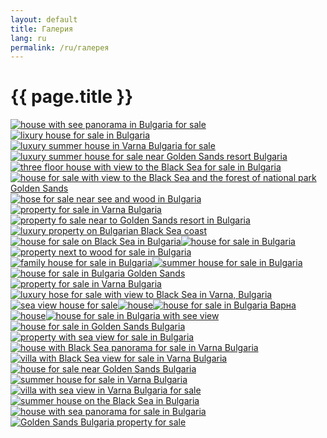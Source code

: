 ```yaml
---
layout: default
title: Галерия
lang: ru
permalink: /ru/галерея
---
```

<h1 class="title">{{ page.title }}</h1>
<div class="clear"></div>
<p><a title="house with see panorama in Bulgaria for sale" rel="lightbox[gallery]" href="/static/gallery/800/www.YourGoldenSandsHouse.com_53.jpg"> <img title="house with see panorama in Bulgaria for sale" src="/static/gallery/310/sc_www.YourGoldenSandsHouse.com_53.jpg" alt="house with see panorama in Bulgaria for sale" /></a><a title="lixury house for sale in Bulgaria" rel="lightbox[gallery]" href="/static/gallery/800/www.YourGoldenSandsHouse.com_38.jpg"><img title="lixury house for sale in Bulgaria" src="/static/gallery/310/sc_www.YourGoldenSandsHouse.com_38.jpg" alt="lixury house for sale in Bulgaria" /></a><a title="luxury summer house in Varna Bulgaria for sale" rel="lightbox[gallery]" href="/static/gallery/800/www.YourGoldenSandsHouse.com_37.jpg"><img title="luxury summer house in Varna Bulgaria for sale" src="/static/gallery/310/sc_www.YourGoldenSandsHouse.com_37.jpg" alt="luxury summer house in Varna Bulgaria for sale" /></a><a title="luxury summer house for sale near Golden Sands resort Bulgaria" rel="lightbox[gallery]" href="/static/gallery/800/www.YourGoldenSandsHouse.com_36.jpg"><img title="luxury summer house for sale near Golden Sands resort Bulgaria" src="/static/gallery/310/sc_www.YourGoldenSandsHouse.com_36.jpg" alt="luxury summer house for sale near Golden Sands resort Bulgaria" /></a><a title="three floor house with view to the Black Sea for sale in Bulgaria" rel="lightbox[gallery]" href="/static/gallery/800/www.YourGoldenSandsHouse.com_29.jpg"><img title="three floor house with view to the Black Sea for sale in Bulgaria" src="/static/gallery/310/sc_www.YourGoldenSandsHouse.com_29.jpg" alt="three floor house with view to the Black Sea for sale in Bulgaria" /></a><a title="house for sale with view to the Black Sea and the forest of national park Golden Sands" rel="lightbox[gallery]" href="/static/gallery/800/www.YourGoldenSandsHouse.com_28.jpg"><img title="house for sale with view to the Black Sea and the forest of national park Golden Sands" src="/static/gallery/310/sc_www.YourGoldenSandsHouse.com_28.jpg" alt="house for sale with view to the Black Sea and the forest of national park Golden Sands" /></a><a title="hose for sale near see and wood in Bulgaria" rel="lightbox[gallery]" href="/static/gallery/800/www.YourGoldenSandsHouse.com_27.jpg"><img title="hose for sale near see and wood in Bulgaria" src="/static/gallery/310/sc_www.YourGoldenSandsHouse.com_27.jpg" alt="hose for sale near see and wood in Bulgaria" /></a><a title="property for sale in Varna Bulgaria" rel="lightbox[gallery]" href="/static/gallery/800/www.YourGoldenSandsHouse.com_26.jpg"><img title="property for sale in Varna Bulgaria" src="/static/gallery/310/sc_www.YourGoldenSandsHouse.com_26.jpg" alt="property for sale in Varna Bulgaria" /></a><a title="property fo sale near to Golden Sands resort in Bulgaria" rel="lightbox[gallery]" href="/static/gallery/800/www.YourGoldenSandsHouse.com_34.jpg"><img title="property fo sale near to Golden Sands resort in Bulgaria" src="/static/gallery/310/sc_www.YourGoldenSandsHouse.com_34.jpg" alt="property fo sale near to Golden Sands resort in Bulgaria" /></a><a title="luxury property on Bulgarian Black Sea coast" rel="lightbox[gallery]" href="/static/gallery/800/www.YourGoldenSandsHouse.com_30.jpg"><img title="luxury property on Bulgarian Black Sea coast" src="/static/gallery/310/sc_www.YourGoldenSandsHouse.com_30.jpg" alt="luxury property on Bulgarian Black Sea coast" /></a><a title="house for sale on Black Sea in Bulgaria" rel="lightbox[gallery]" href="/static/gallery/800/www.YourGoldenSandsHouse.com_32.jpg"><img title="house for sale on Black Sea in Bulgaria" src="/static/gallery/310/sc_www.YourGoldenSandsHouse.com_32.jpg" alt="house for sale on Black Sea in Bulgaria" /></a><a title="house for sale in Bulgaria" rel="lightbox[gallery]" href="/static/gallery/800/www.YourGoldenSandsHouse.com_01.jpg"><img title="house for sale in Bulgaria" src="/static/gallery/310/sc_www.YourGoldenSandsHouse.com_01.jpg" alt="house for sale in Bulgaria" /></a><a title="property next to wood for sale in Bulgaria" rel="lightbox[gallery]" href="/static/gallery/800/www.YourGoldenSandsHouse.com_25.jpg"><img title="property next to wood for sale in Bulgaria" src="/static/gallery/310/sc_www.YourGoldenSandsHouse.com_25.jpg" alt="property next to wood for sale in Bulgaria" /></a><a title="family house for sale in Bulgaria" rel="lightbox[gallery]" href="/static/gallery/800/www.YourGoldenSandsHouse.com_22.jpg"><img title="family house for sale in Bulgaria" src="/static/gallery/310/sc_www.YourGoldenSandsHouse.com_22.jpg" alt="family house for sale in Bulgaria" /></a><a title="summer house for sale in Bulgaria" rel="lightbox[gallery]" href="/static/gallery/800/www.YourGoldenSandsHouse.com_21.jpg"><img title="summer house for sale in Bulgaria" src="/static/gallery/310/sc_www.YourGoldenSandsHouse.com_21.jpg" alt="summer house for sale in Bulgaria" /></a><a title="house for sale in Bulgaria Golden Sands" rel="lightbox[gallery]" href="/static/gallery/800/www.YourGoldenSandsHouse.com_03.jpg"><img title="house for sale in Bulgaria Golden Sands" src="/static/gallery/310/sc_www.YourGoldenSandsHouse.com_03.jpg" alt="house for sale in Bulgaria Golden Sands" /></a><a title="property for sale in Varna Bulgaria" rel="lightbox[gallery]" href="/static/gallery/800/www.YourGoldenSandsHouse.com_02.jpg"><img title="property for sale in Varna Bulgaria" src="/static/gallery/310/sc_www.YourGoldenSandsHouse.com_02.jpg" alt="property for sale in Varna Bulgaria" /></a><a title="luxury hose for sale with view to Black Sea in Varna, Bulgaria" rel="lightbox[gallery]" href="/static/gallery/800/www.YourGoldenSandsHouse.com_40.jpg"><img title="luxury hose for sale with view to Black Sea in Varna, Bulgaria" src="/static/gallery/310/sc_www.YourGoldenSandsHouse.com_40.jpg" alt="luxury hose for sale with view to Black Sea in Varna, Bulgaria" /></a><a title="sea view house for sale" rel="lightbox[gallery]" href="/static/gallery/800/www.YourGoldenSandsHouse.com_42.jpg"><img title="sea view house for sale" src="/static/gallery/310/sc_www.YourGoldenSandsHouse.com_42.jpg" alt="sea view house for sale" /></a><a title="house" rel="lightbox[gallery]" href="/static/gallery/800/www.YourGoldenSandsHouse.com_41.jpg"><img title="house" src="/static/gallery/310/sc_www.YourGoldenSandsHouse.com_41.jpg" alt="house" /></a><a title="house for sale in Bulgaria Варна" rel="lightbox[gallery]" href="/static/gallery/800/www.YourGoldenSandsHouse.com_05.jpg"><img title="house for sale in Bulgaria Варна" src="/static/gallery/310/sc_www.YourGoldenSandsHouse.com_05.jpg" alt="house for sale in Bulgaria Варна" /></a><a title="house" rel="lightbox[gallery]" href="/static/gallery/800/www.YourGoldenSandsHouse.com_11.jpg"><img title="house" src="/static/gallery/310/sc_www.YourGoldenSandsHouse.com_11.jpg" alt="house" /></a><a title="house for sale in Bulgaria with see view" rel="lightbox[gallery]" href="/static/gallery/800/www.YourGoldenSandsHouse.com_44.jpg"><img title="house for sale in Bulgaria with see view" src="/static/gallery/310/sc_www.YourGoldenSandsHouse.com_44.jpg" alt="house for sale in Bulgaria with see view" /></a><a title="house for sale in Golden Sands Bulgaria" rel="lightbox[gallery]" href="/static/gallery/800/www.YourGoldenSandsHouse.com_45.jpg"><img title="house for sale in Golden Sands Bulgaria" src="/static/gallery/310/sc_www.YourGoldenSandsHouse.com_45.jpg" alt="house for sale in Golden Sands Bulgaria" /></a><a title="property with sea view for sale in Bulgaria" rel="lightbox[gallery]" href="/static/gallery/800/www.YourGoldenSandsHouse.com_46.jpg"><img title="property with sea view for sale in Bulgaria" src="/static/gallery/310/sc_www.YourGoldenSandsHouse.com_46.jpg" alt="property with sea view for sale in Bulgaria" /></a><a title="house with Black Sea panorama for sale in Varna Bulgaria" rel="lightbox[gallery]" href="/static/gallery/800/www.YourGoldenSandsHouse.com_56.jpg"><img title="house with Black Sea panorama for sale in Varna Bulgaria" src="/static/gallery/310/sc_www.YourGoldenSandsHouse.com_56.jpg" alt="house with Black Sea panorama for sale in Varna Bulgaria" /></a><a title="villa with Black Sea view for sale in Varna Bulgaria" rel="lightbox[gallery]" href="/static/gallery/800/www.YourGoldenSandsHouse.com_47.jpg"><img title="villa with Black Sea view for sale in Varna Bulgaria" src="/static/gallery/310/sc_www.YourGoldenSandsHouse.com_47.jpg" alt="villa with Black Sea view for sale in Varna Bulgaria" /></a><a title="house for sale near Golden Sands Bulgaria" rel="lightbox[gallery]" href="/static/gallery/800/www.YourGoldenSandsHouse.com_07.jpg"><img title="house for sale near Golden Sands Bulgaria" src="/static/gallery/310/sc_www.YourGoldenSandsHouse.com_07.jpg" alt="house for sale near Golden Sands Bulgaria" /></a><a title="summer house for sale in Varna Bulgaria" rel="lightbox[gallery]" href="/static/gallery/800/www.YourGoldenSandsHouse.com_08.jpg"><img title="summer house for sale in Varna Bulgaria" src="/static/gallery/310/sc_www.YourGoldenSandsHouse.com_08.jpg" alt="summer house for sale in Varna Bulgaria" /></a><a title="villa with sea view in Varna Bulgaria for sale" rel="lightbox[gallery]" href="/static/gallery/800/www.YourGoldenSandsHouse.com_48.jpg"><img title="villa with sea view in Varna Bulgaria for sale" src="/static/gallery/310/sc_www.YourGoldenSandsHouse.com_48.jpg" alt="villa with sea view in Varna Bulgaria for sale" /></a><a title="summer house on the Black Sea in Bulgaria" rel="lightbox[gallery]" href="/static/gallery/800/www.YourGoldenSandsHouse.com_52.jpg"><img title="summer house on the Black Sea in Bulgaria" src="/static/gallery/310/sc_www.YourGoldenSandsHouse.com_52.jpg" alt="summer house on the Black Sea in Bulgaria" /></a><a title="house with sea panorama for sale in Bulgaria" rel="lightbox[gallery]" href="/static/gallery/800/www.YourGoldenSandsHouse.com_50.jpg"><img title="house with sea panorama for sale in Bulgaria" src="/static/gallery/310/sc_www.YourGoldenSandsHouse.com_50.jpg" alt="house with sea panorama for sale in Bulgaria" /></a><a title="Golden Sands Bulgaria property for sale" rel="lightbox[gallery]" href="/static/gallery/800/www.YourGoldenSandsHouse.com_51.jpg"><img title="Golden Sands Bulgaria property for sale" src="/static/gallery/310/sc_www.YourGoldenSandsHouse.com_51.jpg" alt="Golden Sands Bulgaria property for sale" /></a></p>

<p>
<script type="text/javascript"><!--
$$('img').each(function(item){item.setAttribute('title', '')});
$$('a').each(function(item){item.setAttribute('title', '')});
// --></script>
</p>